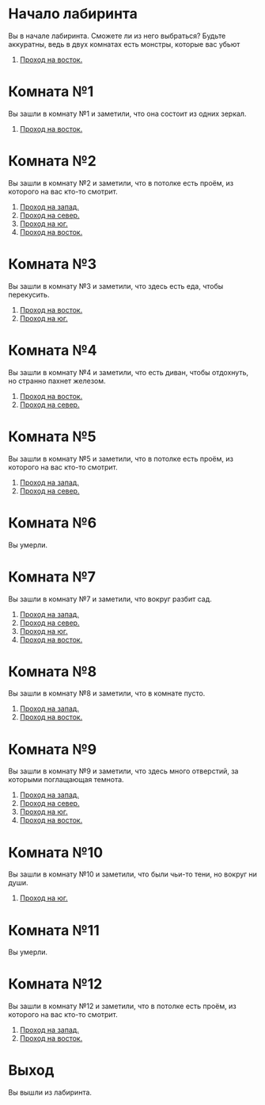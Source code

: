 # Начало лабиринта
Вы в начале лабиринта. Сможете ли из него выбраться? Будьте аккуратны, ведь в двух комнатах есть монстры, которые вас убьют

1. [Проход на восток.](#Комната№1 "Комната №1")


# Комната №1
Вы зашли в комнату №1 и заметили, что она состоит из одних зеркал.

1. [Проход на восток.](#Комната№2 "Комната №2")


# Комната №2
Вы зашли в комнату №2 и заметили, что в потолке есть проём, из которого на вас кто-то смотрит.

1. [Проход на запад.](#Комната№1 "Комната №1")
2. [Проход на север.](#Комната№3 "Комната №3")
3. [Проход на юг.](#Комната№4 "Комната №4")
4. [Проход на восток.](#Комната№7 "Комната №7")


# Комната №3
Вы зашли в комнату №3 и заметили, что здесь есть еда, чтобы перекусить.

1. [Проход на восток.](#Комната№6 "Комната №6")
2. [Проход на юг.](#Комната№2 "Комната №2")


# Комната №4
Вы зашли в комнату №4 и заметили, что есть диван, чтобы отдохнуть, но странно пахнет железом.

1. [Проход на восток.](#Комната№5 "Комната №5")
2. [Проход на север.](#Комната№2 "Комната №2")


# Комната №5
Вы зашли в комнату №5 и заметили, что в потолке есть проём, из которого на вас кто-то смотрит.

1. [Проход на запад.](#Комната№4 "Комната №4")
2. [Проход на север.](#Комната№7 "Комната №8")


# Комната №6
Вы умерли.

# Комната №7
Вы зашли в комнату №7 и заметили, что вокруг разбит сад.

1. [Проход на запад.](#Комната№2 "Комната №2")
2. [Проход на север.](#Комната№6 "Комната №6")
3. [Проход на юг.](#Комната№5 "Комната №5")
4. [Проход на восток.](#Комната№8 "Комната №8")

# Комната №8
Вы зашли в комнату №8 и заметили, что в комнате пусто.

1. [Проход на запад.](#Комната№7 "Комната №7")
2. [Проход на восток.](#Комната№8 "Комната №8")

# Комната №9
Вы зашли в комнату №9 и заметили, что здесь много отверстий, за которыми поглащающая темнота.

1. [Проход на запад.](#Комната№8 "Комната №8")
2. [Проход на север.](#Комната№10 "Комната №10")
3. [Проход на юг.](#Комната№11 "Комната №11")
4. [Проход на восток.](#Комната№12 "Комната №12")

# Комната №10
Вы зашли в комнату №10 и заметили, что были чьи-то тени, но вокруг ни души.

1. [Проход на юг.](#Комната№9 "Комната №9")

# Комната №11
Вы умерли.

# Комната №12
Вы зашли в комнату №12 и заметили, что в потолке есть проём, из которого на вас кто-то смотрит.

1. [Проход на запад.](#Комната№8 "Комната №8")
2. [Проход на восток.](#Выход "Выход")

# Выход
Вы вышли из лабиринта.